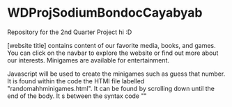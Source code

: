 # WDProjSodiumBondocCayabyab
Repository for the 2nd Quarter Project
hi :D

[website title] contains content of our favorite media, books, and games. 
You can click on the navbar to explore the website or find out more about our interests.
Minigames are available for entertainment.


Javascript will be used to create the minigames such as guess that number. 
It is found within the code the HTMl file labelled "randomahhminigames.html".
It can be found by scrolling down until the end of the body. It s between the syntax code "<script>" and "</script>"
